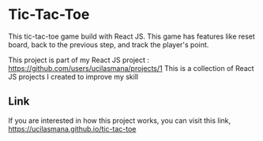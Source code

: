 # Tic-Tac-Toe
This tic-tac-toe game build with React JS.
This game has features like reset board, back to the previous step, and track the player's point.

This project is part of my React JS project :
https://github.com/users/ucilasmana/projects/1
This is a collection of React JS projects I created to improve my skill

## Link
If you are interested in how this project works, you can visit this link, https://ucilasmana.github.io/tic-tac-toe